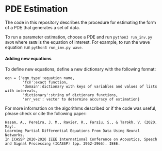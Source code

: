 # PDE Estimation

The code in this repository describes the procedure for estimating the form of a PDE that generates a set of data. 

To run a parameter estimation, choose a PDE and run `python3 run_inv.py $EQN` where `$EQN` is the equation of interest. For example, to run the wave equation run `python3 run_inv.py wave`.

#### Adding new equations

To define new equations, define a new dictionary with the following format:  

```
eqn = {'eqn_type':equation name,
        'fcn':exact function,
        'domain':dictionary with keys of variables and values of lists with intervals,
        'dictionary':string of dictionary functions,
        'err_vec': vector to determine accuracy of estimation}
```

For more information on the algorithms described or if the code was useful, please check or cite the following paper:

```
Hasan, A., Pereira, J. M., Ravier, R., Farsiu, S., & Tarokh, V. (2020, May). 
Learning Partial Differential Equations From Data Using Neural Networks. 
In ICASSP 2020-2020 IEEE International Conference on Acoustics, Speech and Signal Processing (ICASSP) (pp. 3962-3966). IEEE.
```
